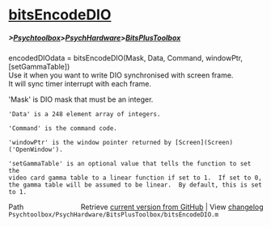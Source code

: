 # [bitsEncodeDIO](bitsEncodeDIO)
##### >[Psychtoolbox](Psychtoolbox)>[PsychHardware](PsychHardware)>[BitsPlusToolbox](BitsPlusToolbox)

 encodedDIOdata = bitsEncodeDIO(Mask, Data, Command, windowPtr, [setGammaTable])  
   Use it when you want to write DIO synchronised with screen frame.  
   It will sync timer interrupt with each frame.  
  
   'Mask' is DIO mask that must be an integer.  
  
    'Data' is a 248 element array of integers.  
  
    'Command' is the command code.  
  
    'windowPtr' is the window pointer returned by [Screen](Screen)('OpenWindow').  
  
    'setGammaTable' is an optional value that tells the function to set the  
    video card gamma table to a linear function if set to 1.  If set to 0,  
    the gamma table will be assumed to be linear.  By default, this is set  
    to 1.  




<div class="code_header" style="text-align:right;">
  <span style="float:left;">Path&nbsp;&nbsp;</span> <span class="counter">Retrieve <a href=
  "https://raw.github.com/Psychtoolbox-3/Psychtoolbox-3/beta/Psychtoolbox/PsychHardware/BitsPlusToolbox/bitsEncodeDIO.m">current version from GitHub</a> | View <a href=
  "https://github.com/Psychtoolbox-3/Psychtoolbox-3/commits/beta/Psychtoolbox/PsychHardware/BitsPlusToolbox/bitsEncodeDIO.m">changelog</a></span>
</div>
<div class="code">
  <code>Psychtoolbox/PsychHardware/BitsPlusToolbox/bitsEncodeDIO.m</code>
</div>

